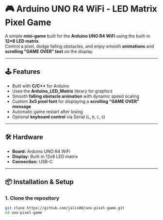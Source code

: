 # 🎮 Arduino UNO R4 WiFi - LED Matrix Pixel Game

A simple **mini-game** built for the **Arduino UNO R4 WiFi** using the built-in **12×8 LED matrix**.  
Control a pixel, dodge falling obstacles, and enjoy smooth **animations** and **scrolling "GAME OVER" text** on the display.

---

## 🕹️ Features
- Built with **C/C++** for Arduino
- Uses the **Arduino_LED_Matrix** library for graphics  
- Smooth **falling obstacle animation** with dynamic speed scaling
- Custom **3x5 pixel font** for displaying a **scrolling "GAME OVER" message**
- Automatic game restart after losing
- Optional **keyboard control** via Serial (`L`, `R`, `C`, `S`)

---

## 🛠️ Hardware
- **Board:** Arduino UNO R4 WiFi  
- **Display:** Built-in 12x8 LED matrix  
- **Connection:** USB-C  

---

## 📦 Installation & Setup

### 1. Clone the repository
```bash
git clone https://github.com/jalis00/uno-pixel-game.git
cd uno-pixel-game
